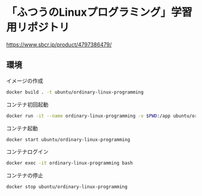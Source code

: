 # 「ふつうのLinuxプログラミング」学習用リポジトリ

https://www.sbcr.jp/product/4797386479/

## 環境

イメージの作成

```sh
docker build . -t ubuntu/ordinary-linux-programming
```

コンテナ初回起動

```sh
docker run -it --name ordinary-linux-programming -v $PWD:/app ubuntu/ordinary-linux-programming
```

コンテナ起動

```sh
docker start ubuntu/ordinary-linux-programming
```

コンテナログイン

```sh
docker exec -it ordinary-linux-programming bash
```

コンテナの停止

```sh
docker stop ubuntu/ordinary-linux-programming
```
